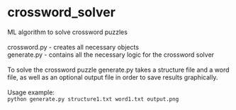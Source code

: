 # crossword_solver
ML algorithm to solve crossword puzzles 
<br><br>
crossword.py - creates all necessary objects <br>
generate.py - contains all the necessary logic for the crossword solver
<br><br>
To solve the crossword puzzle generate.py takes a structure file and a word file, as well as an optional output file in order to save results graphically.
<br><br>
Usage example:<br>
```python generate.py structure1.txt word1.txt output.png```
